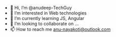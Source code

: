 - 👋 Hi, I’m @anudeep-TechGuy
- 👀 I’m interested in Web technologies
- 🌱 I’m currently learning JS, Angular
- 💞️ I’m looking to collaborate on ...
- 📫 How to reach me anu-nayakoti@outlook.com

<!---
anudeep-TechGuy/anudeep-TechGuy is a ✨ special ✨ repository because its `README.md` (this file) appears on your GitHub profile.
You can click the Preview link to take a look at your changes.
--->
